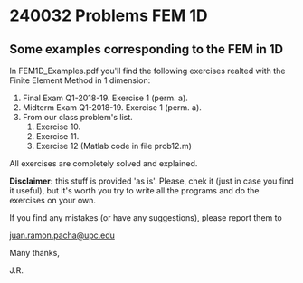 # 240032 Problems FEM 1D 
## Some examples corresponding to the FEM in 1D

In FEM1D_Examples.pdf you'll find the following exercises realted
with the Finite Element Method in 1 dimension:

1. Final Exam Q1-2018-19. Exercise 1 (perm. a).
1. Midterm Exam Q1-2018-19. Exercise 1 (perm. a).
1. From our class problem's list.
    1. Exercise 10.
    1. Exercise 11.
    1. Exercise 12 (Matlab code in file prob12.m)

All exercises are completely solved  and explained.

**Disclaimer:** this stuff is provided 'as is'. Please, chek it (just in case 
you find it useful), but it's worth you try to write all the programs and do the
exercises on your own.

If you find any mistakes (or have any suggestions), please report them to 

juan.ramon.pacha@upc.edu 

Many thanks,

J.R.
